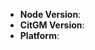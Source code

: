 <!--
Thank you for reporting an issue.

Please fill in as much of the template below as you're able.

Node Version: output of `node -v`
Citgm Version: output of `citgm -v`
Platform: output of `uname -a` (UNIX), or version and 32 or 64-bit (Windows)

If possible, please provide code that demonstrates the problem, keeping it as
simple and free of external dependencies as you are able.
-->
* **Node Version**:
* **CitGM Version**:
* **Platform**:

<!-- Enter your issue details below this comment. -->
